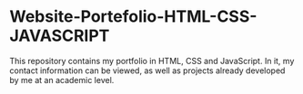 # Website-Portefolio-HTML-CSS-JAVASCRIPT
This repository contains my portfolio in HTML, CSS and JavaScript. In it, my contact information can be viewed, as well as projects already developed by me at an academic level.
